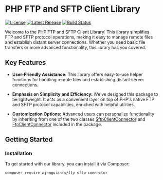 # PHP FTP and SFTP Client Library

[![License](https://img.shields.io/github/license/ajenguianis/ftp-sftp-connector)](https://github.com/ajenguianis/ftp-sftp-connector/blob/develop/LICENSE)
[![Latest Release](https://img.shields.io/github/v/release/ajenguianis/ftp-sftp-connector)](https://github.com/ajenguianis/ftp-sftp-connector/releases/latest)
[![Build Status](https://img.shields.io/github/workflow/status/ajenguianis/ftp-sftp-connector/CI%20Build)](https://github.com/ajenguianis/ftp-sftp-connector/actions)

Welcome to the PHP FTP and SFTP Client Library! This library simplifies FTP and SFTP protocol operations, making it easy to manage remote files and establish distant server connections. Whether you need basic file transfers or more advanced functionality, this library has you covered.

## Key Features

- **User-Friendly Assistance:** This library offers easy-to-use helper functions for handling remote files and establishing distant server connections.
  
- **Emphasis on Simplicity and Efficiency:** We've designed this package to be lightweight. It acts as a convenient layer on top of PHP's native FTP and SFTP protocol capabilities, enriched with helpful utilities.

- **Customization Options:** Advanced users can personalize functionality by inheriting from one of the two classes [SftpClientConnector](https://github.com/ajenguianis/ftp-sftp-connector/tree/develop/src/Connector/Sftp) 
 and [FtpClientConnector](https://github.com/ajenguianis/ftp-sftp-connector/tree/develop/src/Connector/Ftp) included in the package.

## Getting Started

### Installation

To get started with our library, you can install it via Composer:

```bash
composer require ajenguianis/ftp-sftp-connector
